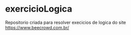 # exercicioLogica
Repositorio criada para resolver execicios de logica do site https://www.beecrowd.com.br/
